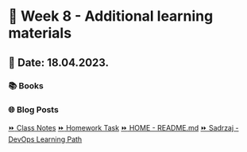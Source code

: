 # 📖 Week 8 - Additional learning materials
## 📅 Date: 18.04.2023.

### 📚 Books

### 🌐 Blog Posts


[:fast_forward: Class Notes](/devops-mentorship-program/04-april/week-8-040423/00-class-notes.md)
[:fast_forward: Homework Task](/devops-mentorship-program/04-april/week-8-040423/01-homework.md)
[:fast_forward: HOME - README.md](../../../README.md)
[:fast_forward: Sadrzaj - DevOps Learning Path](../../../table-of-contents.md)
